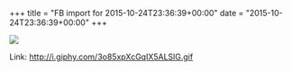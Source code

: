 +++
title = "FB import for 2015-10-24T23:36:39+00:00"
date = "2015-10-24T23:36:39+00:00"
+++

<img src="https://external.xx.fbcdn.net/safe_image.php?d=AQD_Zk4F-6l0s1Gv&w=130&h=130&url=http%3A%2F%2Fi.giphy.com%2F3o85xpXcGqIX5ALSlG.gif&cfs=1&sx=104&sy=0&sw=217&sh=217&_nc_hash=AQATXGbw9FxMYUfG" />

Link: <a href="http://i.giphy.com/3o85xpXcGqIX5ALSlG.gif">http://i.giphy.com/3o85xpXcGqIX5ALSlG.gif</a>

